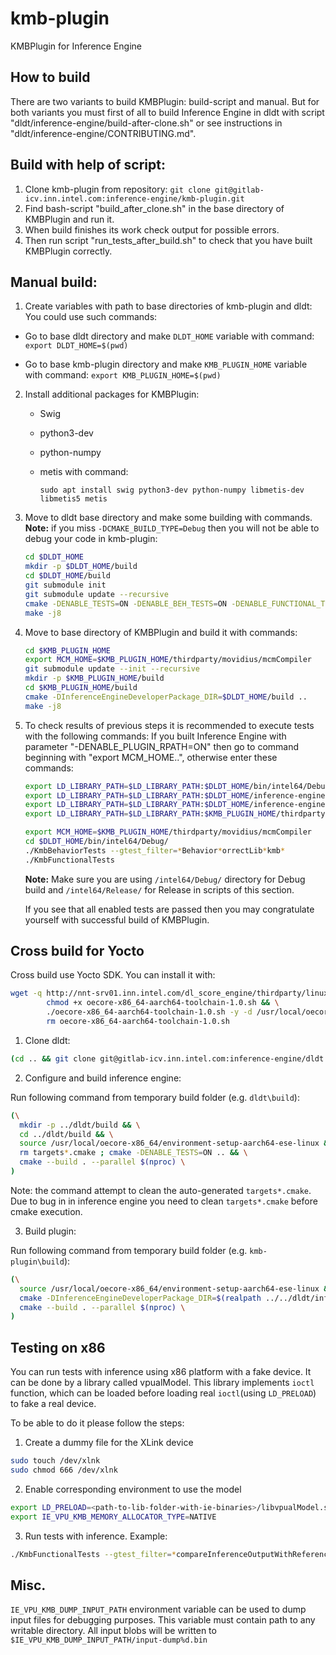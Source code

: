 # kmb-plugin

KMBPlugin for Inference Engine


## How to build
There are two variants to build KMBPlugin: build-script and manual.
But for both variants you must first of all to build Inference Engine in dldt with
script "dldt/inference-engine/build-after-clone.sh" or see instructions in "dldt/inference-engine/CONTRIBUTING.md".

## Build with help of script:
1. Clone kmb-plugin from repository: `git clone git@gitlab-icv.inn.intel.com:inference-engine/kmb-plugin.git`
2. Find bash-script "build_after_clone.sh" in the base directory of KMBPlugin and run it.
3. When build finishes its work check output for possible errors.
4. Then run script "run_tests_after_build.sh" to check that you have built KMBPlugin correctly.

## Manual build:
1. Create variables with path to base directories of kmb-plugin and dldt:
You could use such commands:
- Go to base dldt directory and make `DLDT_HOME` variable with command:
  `export DLDT_HOME=$(pwd)`

- Go to base kmb-plugin directory and make `KMB_PLUGIN_HOME` variable with command:
  `export KMB_PLUGIN_HOME=$(pwd)`


2. Install additional packages for KMBPlugin:

   * Swig
   * python3-dev
   * python-numpy
   * metis
     with command:

     `sudo apt install swig python3-dev python-numpy libmetis-dev libmetis5 metis`

3. Move to dldt base directory and make some building with commands.
   **Note:**  if you miss `-DCMAKE_BUILD_TYPE=Debug` then you will not be able to debug your code in kmb-plugin:

   ```bash
   cd $DLDT_HOME
   mkdir -p $DLDT_HOME/build
   cd $DLDT_HOME/build
   git submodule init
   git submodule update --recursive
   cmake -DENABLE_TESTS=ON -DENABLE_BEH_TESTS=ON -DENABLE_FUNCTIONAL_TESTS=ON -DENABLE_PLUGIN_RPATH=ON -DCMAKE_BUILD_TYPE=Debug ..
   make -j8
   ```
4. Move to base directory of KMBPlugin and build it with commands:

   ```bash
   cd $KMB_PLUGIN_HOME
   export MCM_HOME=$KMB_PLUGIN_HOME/thirdparty/movidius/mcmCompiler
   git submodule update --init --recursive
   mkdir -p $KMB_PLUGIN_HOME/build
   cd $KMB_PLUGIN_HOME/build
   cmake -DInferenceEngineDeveloperPackage_DIR=$DLDT_HOME/build ..
   make -j8
   ```

5. To check results of previous steps it is recommended to execute tests with the following commands:
   If you built Inference Engine with parameter "-DENABLE_PLUGIN_RPATH=ON" then go to command beginning with "export MCM_HOME..", otherwise enter these commands:

   ```bash
   export LD_LIBRARY_PATH=$LD_LIBRARY_PATH:$DLDT_HOME/bin/intel64/Debug/lib
   export LD_LIBRARY_PATH=$LD_LIBRARY_PATH:$DLDT_HOME/inference-engine/temp/opencv_4.1.0_ubuntu18/lib
   export LD_LIBRARY_PATH=$LD_LIBRARY_PATH:$DLDT_HOME/inference-engine/temp/tbb/lib
   export LD_LIBRARY_PATH=$LD_LIBRARY_PATH:$KMB_PLUGIN_HOME/thirdparty/vsi_cmodel/vpusmm/x86_64
   ```

   ```bash
   export MCM_HOME=$KMB_PLUGIN_HOME/thirdparty/movidius/mcmCompiler
   cd $DLDT_HOME/bin/intel64/Debug/
   ./KmbBehaviorTests --gtest_filter=*Behavior*orrectLib*kmb*
   ./KmbFunctionalTests
   ```
   **Note:** Make sure you are using `/intel64/Debug/` directory for Debug build and `/intel64/Release/` for Release in scripts of this section.

   If you see that all enabled tests are passed then you may congratulate yourself with successful build of KMBPlugin.

## Cross build for Yocto

Cross build use Yocto SDK. You can install it with:

``` sh
wget -q http://nnt-srv01.inn.intel.com/dl_score_engine/thirdparty/linux/keembay/stable/ww28.5/oecore-x86_64-aarch64-toolchain-1.0.sh && \
        chmod +x oecore-x86_64-aarch64-toolchain-1.0.sh && \
        ./oecore-x86_64-aarch64-toolchain-1.0.sh -y -d /usr/local/oecore-x86_64 && \
        rm oecore-x86_64-aarch64-toolchain-1.0.sh
```
1. Clone dldt:

```sh
(cd .. && git clone git@gitlab-icv.inn.intel.com:inference-engine/dldt.git)
```

2. Configure and build inference engine:

Run following command from temporary build folder (e.g. `dldt\build`):

```sh
(\
  mkdir -p ../dldt/build && \
  cd ../dldt/build && \
  source /usr/local/oecore-x86_64/environment-setup-aarch64-ese-linux && \
  rm targets*.cmake ; cmake -DENABLE_TESTS=ON .. && \
  cmake --build . --parallel $(nproc) \
)
```

Note: the command attempt to clean the auto-generated `targets*.cmake`. Due to
bug in in inference engine you need to clean `targets*.cmake` before cmake
execution.

3. Build plugin:

Run following command from temporary build folder (e.g. `kmb-plugin\build`):

```sh
(\
  source /usr/local/oecore-x86_64/environment-setup-aarch64-ese-linux && \
  cmake -DInferenceEngineDeveloperPackage_DIR=$(realpath ../../dldt/inference-engine/build) .. &&\
  cmake --build . --parallel $(nproc) \
)
```

## Testing on x86

You can run tests with inference using x86 platform with a fake device.
It can be done by a library called vpualModel. This library implements `ioctl` function,
which can be loaded before loading real `ioctl`(using `LD_PRELOAD`) to fake
a real device.

To be able to do it please follow the steps:

1. Create a dummy file for the XLink device
```sh
sudo touch /dev/xlnk
sudo chmod 666 /dev/xlnk
```
2. Enable corresponding environment to use the model
 ```sh
export LD_PRELOAD=<path-to-lib-folder-with-ie-binaries>/libvpualModel.so
export IE_VPU_KMB_MEMORY_ALLOCATOR_TYPE=NATIVE
 ```
3. Run tests with inference. Example:
 ```sh
./KmbFunctionalTests --gtest_filter=*compareInferenceOutputWithReference*/0*
 ```

## Misc.

`IE_VPU_KMB_DUMP_INPUT_PATH` environment variable can be used to dump input
files for debugging purposes. This variable must contain path to any
writable directory. All input blobs will be written to
`$IE_VPU_KMB_DUMP_INPUT_PATH/input-dump%d.bin`
